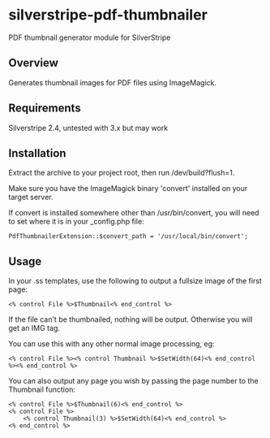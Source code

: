 silverstripe-pdf-thumbnailer
============================

PDF thumbnail generator module for SilverStripe

## Overview

Generates thumbnail images for PDF files using ImageMagick.

## Requirements

Silverstripe 2.4, untested with 3.x but may work

## Installation

Extract the archive to your project root, then run /dev/build?flush=1.

Make sure you have the ImageMagick binary 'convert' installed on your target server.

If convert is installed somewhere other than /usr/bin/convert, you will need to set where it is in your _config.php file:

    PdfThumbnailerExtension::$convert_path = '/usr/local/bin/convert';

## Usage

In your .ss templates, use the following to output a fullsize image of the first page:

    <% control File %>$Thumbnail<% end_control %>

If the file can't be thumbnailed, nothing will be output.  Otherwise you will get an IMG tag.

You can use this with any other normal image processing, eg:

    <% control File %><% control Thumbnail %>$SetWidth(64)<% end_control %><% end_control %>

You can also output any page you wish by passing the page number to the Thumbnail function:

    <% control File %>$Thumbnail(6)<% end_control %>
    <% control File %>
        <% control Thumbnail(3) %>$SetWidth(64)<% end_control %>
    <% end_control %>

